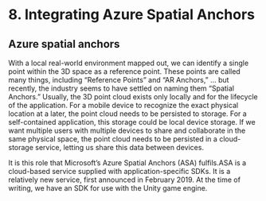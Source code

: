 # 8. Integrating Azure Spatial Anchors

## Azure spatial anchors

With a local real-world environment mapped out, we can identify a single point within the 3D space as a reference point. These points are called many things, including “Reference Points” and “AR Anchors,” … but recently, the industry seems to have settled on naming them “Spatial Anchors.” Usually, the 3D point cloud exists only locally and for the lifecycle of the application. For a mobile device to recognize the exact physical location at a later, the point cloud needs to be persisted to storage. For a self-contained application, this storage could be local device storage. If we want multiple users with multiple devices to share and collaborate in the same physical space, the point cloud needs to be persisted in a cloud-storage service, letting us share this data between devices.

It is this role that Microsoft’s Azure Spatial Anchors (ASA) fulfils.ASA is a cloud-based service supplied with application-specific SDKs. It is a relatively new service, first announced in February 2019. At the time of writing, we have an SDK for use with the Unity game engine.